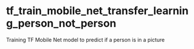 # tf_train_mobile_net_transfer_learning_person_not_person
Training TF Mobile Net model to predict if a person is in a picture
